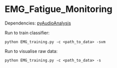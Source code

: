 # EMG_Fatigue_Monitoring

Dependencies: [pyAudioAnalysis](https://github.com/tyiannak/pyAudioAnalysis)

Run to train classifier:
```
python EMG_training.py -c <path_to_data> -svm
```

Run to visualise raw data: 
```
python EMG_training.py -c <path_to_data> -s
```
